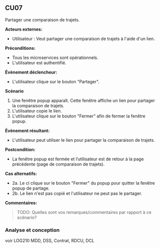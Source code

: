 ## **CU07**
Partager une comparaison de trajets.

**Acteurs externes:** 
- Utilisateur : Veut partager une comparaison de trajets à l'aide d'un lien.

**Préconditions:** 
- Tous les microservices sont opérationnels.
- L'utilisateur est authentifié.

**Évènement déclencheur:** 
- L'utilisateur clique sur le bouton "Partager".

**Scénario**
1. Une fenêtre popup apparaît. Cette fenêtre affiche un lien pour partager la comparaison de trajets.
2. L'utilisateur copie le lien.
3. L'utilisateur clique sur le bouton "Fermer" afin de fermer la fenêtre popup.

**Évènement résultant:**
- L'utilisateur peut utiliser le lien pour partager la comparaison de trajets.

**Postcondition:** 
- La fenêtre popup est fermée et l’utilisateur est de retour à la page précédente (page de comparaison de trajets).

**Cas alternatifs:**
- 2a. Le cl clique sur le bouton "Fermer" du popup pour quitter la fenêtre popup de partage.
- 2b. Le lien n'est pas copié et l'utilisateur ne peut pas le partager.

**Commentaires:**
> TODO: Quelles sont vos remarques/commentaires par rapport à ce scénario?

### Analyse et conception
voir LOG210
MDD, DSS, Contrat, RDCU, DCL


